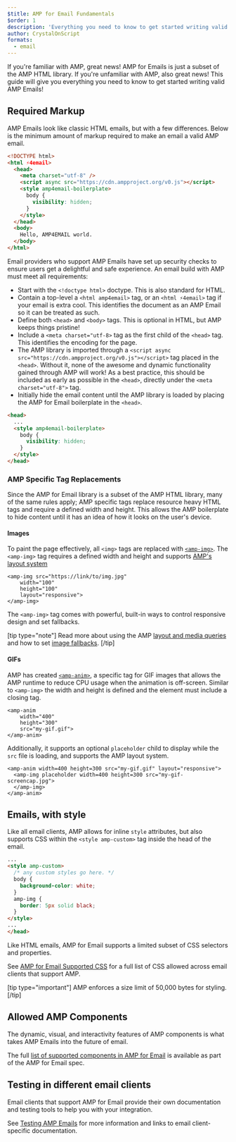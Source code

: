 ```yaml
---
$title: AMP for Email Fundamentals
$order: 1
description: 'Everything you need to know to get started writing valid AMP Emails.'
author: CrystalOnScript
formats:
  - email
---
```


If you're familiar with AMP, great news! AMP for Emails is just a subset of the AMP HTML library. If you're unfamiliar with AMP, also great news! This guide will give you everything you need to know to get started writing valid AMP Emails!

## Required Markup

AMP Emails look like classic HTML emails, but with a few differences. Below is the minimum amount of markup required to make an email a valid AMP email.

```html
<!DOCTYPE html>
<html ⚡4email>
  <head>
    <meta charset="utf-8" />
    <script async src="https://cdn.ampproject.org/v0.js"></script>
    <style amp4email-boilerplate>
      body {
        visibility: hidden;
      }
    </style>
  </head>
  <body>
    Hello, AMP4EMAIL world.
  </body>
</html>
```

Email providers who support AMP Emails have set up security checks to ensure users get a delightful and safe experience. An email build with AMP must meet all requirements:

- Start with the `<!doctype html>` doctype. This is also standard for HTML.
- Contain a top-level a `<html amp4email>` tag, or an `<html ⚡4email>` tag if your email is extra cool. This identifies the document as an AMP Email so it can be treated as such.
- Define both `<head>` and `<body>` tags. This is optional in HTML, but AMP keeps things pristine!
- Include a `<meta charset="utf-8>` tag as the first child of the `<head>` tag. This identifies the encoding for the page.
- The AMP library is imported through a `<script async src="https://cdn.ampproject.org/v0.js"></script>` tag placed in the `<head>`. Without it, none of the awesome and dynamic functionality gained through AMP will work! As a best practice, this should be included as early as possible in the `<head>`, directly under the `<meta charset="utf-8">` tag.
- Initially hide the email content until the AMP library is loaded by placing the AMP for Email boilerplate in the `<head>`.

```html
<head>
  ...
  <style amp4email-boilerplate>
    body {
      visibility: hidden;
    }
  </style>
</head>
```

### AMP Specific Tag Replacements

Since the AMP for Email library is a subset of the AMP HTML library, many of the same rules apply; AMP specific tags replace resource heavy HTML tags and require a defined width and height. This allows the AMP boilerplate to hide content until it has an idea of how it looks on the user's device.

#### Images

To paint the page effectively, all `<img>` tags are replaced with [`<amp-img>`](../../../documentation/components/reference/amp-img.md). The `<amp-img>` tag requires a defined width and height and supports [AMP's layout system](amp-html-layout/index.md)

```
<amp-img src="https://link/to/img.jpg"
    width="100"
    height="100"
    layout="responsive">
</amp-img>
```

The `<amp-img>` tag comes with powerful, built-in ways to control responsive design and set fallbacks.

[tip type="note"]
Read more about using the AMP [layout and media queries](../../../documentation/guides-and-tutorials/develop/style_and_layout/control_layout.md?format=email) and how to set [image fallbacks](../../../documentation/guides-and-tutorials/develop/style_and_layout/placeholders.md).
[/tip]

#### GIFs

AMP has created [`<amp-anim>`](../../../documentation/components/reference/amp-anim.md?format=email), a specific tag for GIF images that allows the AMP runtime to reduce CPU usage when the animation is off-screen. Similar to `<amp-img>` the width and height is defined and the element must include a closing tag.

```
<amp-anim
    width="400"
    height="300"
    src="my-gif.gif">
</amp-anim>
```

Additionally, it supports an optional `placeholder` child to display while the `src` file is loading, and supports the AMP layout system.

```
<amp-anim width=400 height=300 src="my-gif.gif" layout="responsive">
  <amp-img placeholder width=400 height=300 src="my-gif-screencap.jpg">
  </amp-img>
</amp-anim>
```

## Emails, with style <a name="emails-with-style"></a>

Like all email clients, AMP allows for inline `style` attributes, but also supports CSS within the `<style amp-custom>` tag inside the head of the email.

```html
...
<style amp-custom>
  /* any custom styles go here. */
  body {
    background-color: white;
  }
  amp-img {
    border: 5px solid black;
  }
</style>
...
</head>
```

Like HTML emails, AMP for Email supports a limited subset of CSS selectors and properties.

See [AMP for Email Supported CSS](/content/amp-dev/documentation/guides-and-tutorials/learn/email-spec/amp-email-css.md)
for a full list of CSS allowed across email clients that support AMP.

[tip type="important"]
AMP enforces a size limit of 50,000 bytes for styling.
[/tip]

## Allowed AMP Components

The dynamic, visual, and interactivity features of AMP components is what takes AMP Emails into the future of email.

The full [list of supported components in AMP for Email](/content/amp-dev/documentation/guides-and-tutorials/learn/email-spec/amp-email-components.md)
is available as part of the AMP for Email spec.

## Testing in different email clients

Email clients that support AMP for Email provide their own documentation and testing tools to help you with your integration.

See [Testing AMP Emails](/content/amp-dev/documentation/guides-and-tutorials/develop/testing_amp_emails.md)
for more information and links to email client-specific documentation.
